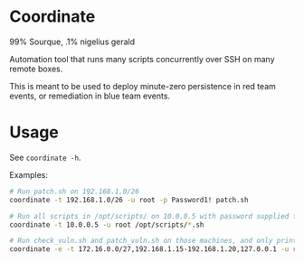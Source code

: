# Coordinate

99% Sourque, .1% nigelius gerald

Automation tool that runs many scripts concurrently over SSH on many remote boxes.

This is meant to be used to deploy minute-zero persistence in red team events, or remediation in blue team events.

# Usage

See `coordinate -h`.

Examples:

``` bash
# Run patch.sh on 192.168.1.0/26
coordinate -t 192.168.1.0/26 -u root -p Password1! patch.sh

# Run all scripts in /opt/scripts/ on 10.0.0.5 with password supplied from stdin
coordinate -t 10.0.0.5 -u root /opt/scripts/*.sh

# Run check_vuln.sh and patch_vuln.sh on those machines, and only print errors
coordinate -e -t 172.16.0.0/27,192.168.1.15-192.168.1.20,127.0.0.1 -u root -p Password1! *vuln.sh
```
